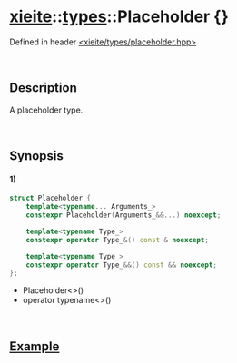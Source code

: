 # [xieite](../../xieite.md)\:\:[types](../../types.md)\:\:Placeholder \{\}
Defined in header [<xieite/types/placeholder.hpp>](../../../include/xieite/types/placeholder.hpp)

&nbsp;

## Description
A placeholder type.

&nbsp;

## Synopsis
#### 1)
```cpp
struct Placeholder {
    template<typename... Arguments_>
    constexpr Placeholder(Arguments_&&...) noexcept;

    template<typename Type_>
    constexpr operator Type_&() const & noexcept;

    template<typename Type_>
    constexpr operator Type_&&() const && noexcept;
};
```
- Placeholder\<\>()
- operator typename\<\>()

&nbsp;

## [Example](../../../include/xieite/concepts/invocable_with_argument_count.hpp)

